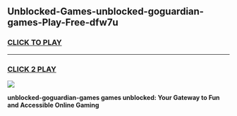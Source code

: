 
## Unblocked-Games-unblocked-goguardian-games-Play-Free-dfw7u
<h3>
<a href="https://premium76.site?title=unblocked-goguardian-games&ref=15A">CLICK TO PLAY</a></h3>
<hr>

<h3>
<a href="https://premium76.site?title=unblocked-goguardian-games&ref=15A">CLICK 2 PLAY</a>
  
</h3>

<a href="https://premium76.site?title=unblocked-goguardian-games&ref=15A"><img src="https://clearcache.store/games.png"></a>


**unblocked-goguardian-games games unblocked: Your Gateway to Fun and Accessible Online Gaming**
